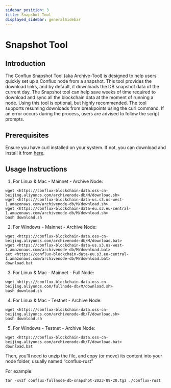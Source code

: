 ```yaml
---
sidebar_position: 3
title: Snapshot Tool
displayed_sidebar: generalSidebar
---
```


# Snapshot Tool 

## Introduction 

The Conflux Snapshot Tool (aka Archive-Tool) is designed to help users quickly set up a Conflux node from a snapshot. This tool provides the download links, and by default, it downloads the DB snapshot data of the current day. The Snapshot tool can help save weeks of time required to download and sync all the blockchain data at the moment of running a node. Using this tool is optional, but highly recommended. The tool supports resuming downloads from breakpoints using the curl command. If an error occurs during the process, users are advised to follow the script prompts. 

## Prerequisites 

Ensure you have curl installed on your system. If not, you can download and install it from [here](https://curl.se/). 

 
## Usage Instructions 

1. For Linux & Mac - Mainnet - Archive Node: 
```
wget <https://conflux-blockchain-data.oss-cn-beijing.aliyuncs.com/archivenode-db/M/download.sh> 
wget <https://conflux-blockchain-data-us.s3.us-west-1.amazonaws.com/archivenode-db/M/download.sh> 
wget <https://conflux-blockchain-data-eu.s3.eu-central-1.amazonaws.com/archivenode-db/M/download.sh> 
bash download.sh 
```
  

2. For Windows - Mainnet - Archive Node: 
```
wget <https://conflux-blockchain-data.oss-cn-beijing.aliyuncs.com/archivenode-db/M/download.bat> 
wget <https://conflux-blockchain-data-us.s3.us-west-1.amazonaws.com/archivenode-db/M/download.bat> 
get <https://conflux-blockchain-data-eu.s3.eu-central-1.amazonaws.com/archivenode-db/M/download.bat> 
download.bat 
```
  

3. For Linux & Mac - Mainnet - Full Node: 
```
wget <https://conflux-blockchain-data.oss-cn-beijing.aliyuncs.com/fullnode-db/M/download.sh> 
bash download.sh 
```
  

4. For Linux & Mac - Testnet - Archive Node: 
```
wget <https://conflux-blockchain-data.oss-cn-beijing.aliyuncs.com/archivenode-db/T/download.sh> 
bash download.sh 
```
  

5. For Windows - Testnet - Archive Node: 
```
wget <https://conflux-blockchain-data.oss-cn-beijing.aliyuncs.com/archivenode-db/T/download.bat> 
download.bat 
```


Then, you’ll need to unzip the file, and copy (or move) its content into your node folder, usually named “conflux-rust” 

For example: 

```
tar -xvzf conflux-fullnode-db-snapshot-2023-09-20.tgz ./conflux-rust
```
 
